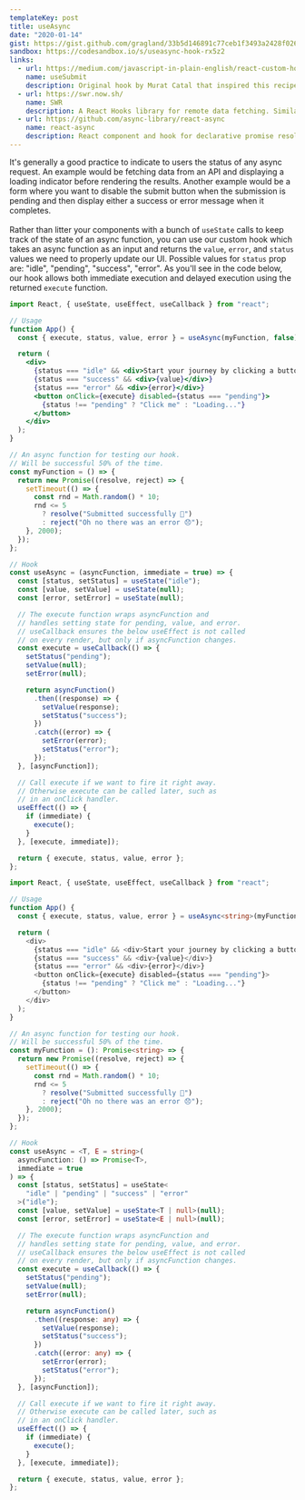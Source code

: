 ```yaml
---
templateKey: post
title: useAsync
date: "2020-01-14"
gist: https://gist.github.com/gragland/33b5d146891c77ceb1f3493a2428f026
sandbox: https://codesandbox.io/s/useasync-hook-rx5z2
links:
  - url: https://medium.com/javascript-in-plain-english/react-custom-hook-useonesubmit-b10be17245d8
    name: useSubmit
    description: Original hook by Murat Catal that inspired this recipe
  - url: https://swr.now.sh/
    name: SWR
    description: A React Hooks library for remote data fetching. Similar concept, but includes caching, automatic refetching, and many other nifty features.
  - url: https://github.com/async-library/react-async
    name: react-async
    description: React component and hook for declarative promise resolution and data fetching.
---
```


It's generally a good practice to indicate to users the status of any async request. An example would be fetching data from an API and displaying a loading indicator before rendering the results. Another example would be a form where you want to disable the submit button when the submission is pending and then display either a success or error message when it completes.
<br/><br/>
Rather than litter your components with a bunch of `useState` calls to keep track of the state of an async function, you can use our custom hook which takes an async function as an input and returns the `value`, `error`, and `status` values we need to properly update our UI. Possible values for `status` prop are: "idle", "pending", "success", "error". As you'll see in the code below, our hook allows both immediate execution and delayed execution using the returned `execute` function.

<LangButton />

```jsx
import React, { useState, useEffect, useCallback } from "react";

// Usage
function App() {
  const { execute, status, value, error } = useAsync(myFunction, false);

  return (
    <div>
      {status === "idle" && <div>Start your journey by clicking a button</div>}
      {status === "success" && <div>{value}</div>}
      {status === "error" && <div>{error}</div>}
      <button onClick={execute} disabled={status === "pending"}>
        {status !== "pending" ? "Click me" : "Loading..."}
      </button>
    </div>
  );
}

// An async function for testing our hook.
// Will be successful 50% of the time.
const myFunction = () => {
  return new Promise((resolve, reject) => {
    setTimeout(() => {
      const rnd = Math.random() * 10;
      rnd <= 5
        ? resolve("Submitted successfully 🙌")
        : reject("Oh no there was an error 😞");
    }, 2000);
  });
};

// Hook
const useAsync = (asyncFunction, immediate = true) => {
  const [status, setStatus] = useState("idle");
  const [value, setValue] = useState(null);
  const [error, setError] = useState(null);

  // The execute function wraps asyncFunction and
  // handles setting state for pending, value, and error.
  // useCallback ensures the below useEffect is not called
  // on every render, but only if asyncFunction changes.
  const execute = useCallback(() => {
    setStatus("pending");
    setValue(null);
    setError(null);

    return asyncFunction()
      .then((response) => {
        setValue(response);
        setStatus("success");
      })
      .catch((error) => {
        setError(error);
        setStatus("error");
      });
  }, [asyncFunction]);

  // Call execute if we want to fire it right away.
  // Otherwise execute can be called later, such as
  // in an onClick handler.
  useEffect(() => {
    if (immediate) {
      execute();
    }
  }, [execute, immediate]);

  return { execute, status, value, error };
};
```

```typescript
import React, { useState, useEffect, useCallback } from "react";

// Usage
function App() {
  const { execute, status, value, error } = useAsync<string>(myFunction, false);

  return (
    <div>
      {status === "idle" && <div>Start your journey by clicking a button</div>}
      {status === "success" && <div>{value}</div>}
      {status === "error" && <div>{error}</div>}
      <button onClick={execute} disabled={status === "pending"}>
        {status !== "pending" ? "Click me" : "Loading..."}
      </button>
    </div>
  );
}

// An async function for testing our hook.
// Will be successful 50% of the time.
const myFunction = (): Promise<string> => {
  return new Promise((resolve, reject) => {
    setTimeout(() => {
      const rnd = Math.random() * 10;
      rnd <= 5
        ? resolve("Submitted successfully 🙌")
        : reject("Oh no there was an error 😞");
    }, 2000);
  });
};

// Hook
const useAsync = <T, E = string>(
  asyncFunction: () => Promise<T>,
  immediate = true
) => {
  const [status, setStatus] = useState<
    "idle" | "pending" | "success" | "error"
  >("idle");
  const [value, setValue] = useState<T | null>(null);
  const [error, setError] = useState<E | null>(null);

  // The execute function wraps asyncFunction and
  // handles setting state for pending, value, and error.
  // useCallback ensures the below useEffect is not called
  // on every render, but only if asyncFunction changes.
  const execute = useCallback(() => {
    setStatus("pending");
    setValue(null);
    setError(null);

    return asyncFunction()
      .then((response: any) => {
        setValue(response);
        setStatus("success");
      })
      .catch((error: any) => {
        setError(error);
        setStatus("error");
      });
  }, [asyncFunction]);

  // Call execute if we want to fire it right away.
  // Otherwise execute can be called later, such as
  // in an onClick handler.
  useEffect(() => {
    if (immediate) {
      execute();
    }
  }, [execute, immediate]);

  return { execute, status, value, error };
};
```
